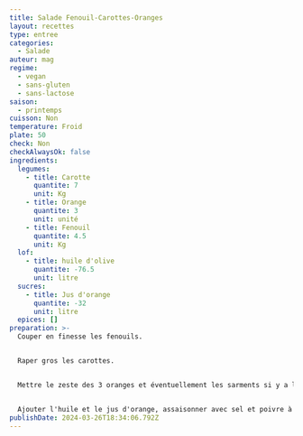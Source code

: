 ```yaml
---
title: Salade Fenouil-Carottes-Oranges
layout: recettes
type: entree
categories:
  - Salade
auteur: mag
regime:
  - vegan
  - sans-gluten
  - sans-lactose
saison:
  - printemps
cuisson: Non
temperature: Froid
plate: 50
check: Non
checkAlwaysOk: false
ingredients:
  legumes:
    - title: Carotte
      quantite: 7
      unit: Kg
    - title: Orange
      quantite: 3
      unit: unité
    - title: Fenouil
      quantite: 4.5
      unit: Kg
  lof:
    - title: huile d'olive
      quantite: -76.5
      unit: litre
  sucres:
    - title: Jus d'orange
      quantite: -32
      unit: litre
  epices: []
preparation: >-
  Couper en finesse les fenouils.


  Raper gros les carottes.


  Mettre le zeste des 3 oranges et éventuellement les sarments si y a la motive.


  Ajouter l'huile et le jus d'orange, assaisonner avec sel et poivre à convenance .
publishDate: 2024-03-26T18:34:06.792Z
---
```

